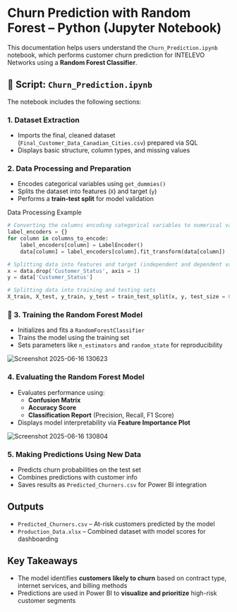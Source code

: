 # Churn Prediction with Random Forest – Python (Jupyter Notebook)
This documentation helps users understand the `Churn_Prediction.ipynb` notebook, which performs customer churn prediction for INTELEVO Networks using a **Random Forest Classifier**.

## 📁 Script: `Churn_Prediction.ipynb`

The notebook includes the following sections:

### 1. Dataset Extraction
- Imports the final, cleaned dataset (`Final_Customer_Data_Canadian_Cities.csv`) prepared via SQL  
- Displays basic structure, column types, and missing values

### 2. Data Processing and Preparation
- Encodes categorical variables using `get_dummies()`  
- Splits the dataset into features (`X`) and target (`y`)  
- Performs a **train-test split** for model validation

Data Processing Example
```python
# Converting the columns encoding categorical variables to numerical values
label_encoders = {}
for column in columns_to_encode:
    label_encoders[column] = LabelEncoder()
    data[column] = label_encoders[column].fit_transform(data[column])

# Splitting data into features and target (independent and dependent variables)
x = data.drop('Customer_Status', axis = 1)
y = data['Customer_Status']

# Splitting data into training and testing sets
X_train, X_test, y_train, y_test = train_test_split(x, y, test_size = 0.2, random_state = 42)
```

### 🌳 3. Training the Random Forest Model
- Initializes and fits a `RandomForestClassifier`  
- Trains the model using the training set  
- Sets parameters like `n_estimators` and `random_state` for reproducibility

![Screenshot 2025-06-16 130623](https://github.com/user-attachments/assets/2b521664-b161-41d4-be8f-2269ae35ba77)

### 4. Evaluating the Random Forest Model
- Evaluates performance using:
  - **Confusion Matrix**
  - **Accuracy Score**
  - **Classification Report** (Precision, Recall, F1 Score)
- Displays model interpretability via **Feature Importance Plot**

![Screenshot 2025-06-16 130804](https://github.com/user-attachments/assets/624ad042-7790-477c-87d4-2c66527c0461)

### 5. Making Predictions Using New Data
- Predicts churn probabilities on the test set  
- Combines predictions with customer info  
- Saves results as `Predicted_Churners.csv` for Power BI integration

## Outputs
- `Predicted_Churners.csv` – At-risk customers predicted by the model  
- `Production_Data.xlsx` – Combined dataset with model scores for dashboarding  


## Key Takeaways
- The model identifies **customers likely to churn** based on contract type, internet services, and billing methods  
- Predictions are used in Power BI to **visualize and prioritize** high-risk customer segments
